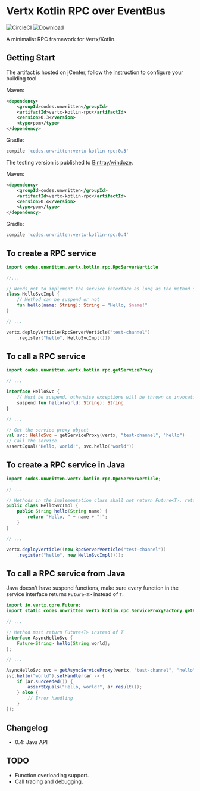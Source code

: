 Vertx Kotlin RPC over EventBus
==============================
[![CircleCI](https://circleci.com/gh/windoze/vertx-kotlin-rpc.svg?style=svg)](https://circleci.com/gh/windoze/vertx-kotlin-rpc)
[ ![Download](https://api.bintray.com/packages/windoze/maven/vertx-kotlin-rpc/images/download.svg) ](https://bintray.com/windoze/maven/vertx-kotlin-rpc/_latestVersion)

A minimalist RPC framework for Vertx/Kotlin.

Getting Start
-------------

The artifact is hosted on jCenter, follow the [instruction](https://bintray.com/beta/#/bintray/jcenter)
to configure your building tool.

Maven:
```xml
<dependency>
    <groupId>codes.unwritten</groupId>
    <artifactId>vertx-kotlin-rpc</artifactId>
    <version>0.3</version>
    <type>pom</type>
</dependency>
```

Gradle:
```Groovy
compile 'codes.unwritten:vertx-kotlin-rpc:0.3'
```

The testing version is published to [Bintray/windoze](https://bintray.com/beta/#/windoze/maven/vertx-kotlin-rpc).

Maven:
```xml
<dependency>
    <groupId>codes.unwritten</groupId>
    <artifactId>vertx-kotlin-rpc</artifactId>
    <version>0.4</version>
    <type>pom</type>
</dependency>
```

Gradle:
```Groovy
compile 'codes.unwritten:vertx-kotlin-rpc:0.4'
```

To create a RPC service
-----------------------

```kotlin
import codes.unwritten.vertx.kotlin.rpc.RpcServerVerticle

//...

// Needs not to implement the service interface as long as the method signature matches
class HelloSvcImpl {
    // Method can be suspend or not
    fun hello(name: String): String = "Hello, $name!"
}

// ...

vertx.deployVerticle(RpcServerVerticle("test-channel")
    .register("hello", HelloSvcImpl()))
```


To call a RPC service
---------------------
```kotlin
import codes.unwritten.vertx.kotlin.rpc.getServiceProxy

// ...

interface HelloSvc {
    // Must be suspend, otherwise exceptions will be thrown on invocation.
    suspend fun hello(world: String): String
}

// ...

// Get the service proxy object
val svc: HelloSvc = getServiceProxy(vertx, "test-channel", "hello")
// Call the service
assertEqual("Hello, world!", svc.hello("world"))
```

To create a RPC service in Java
-------------------------------
```java
import codes.unwritten.vertx.kotlin.rpc.RpcServerVerticle;

// ...

// Methods in the implementation class shall not return Future<T>, return T directly.
public class HelloSvcImpl {
    public String hello(String name) {
        return "Hello, " + name + "!";
    }
}

// ...

vertx.deployVerticle((new RpcServerVerticle("test-channel"))
    .register("hello", new HelloSvcImpl()));
```

To call a RPC service from Java
-------------------------------
Java doesn't have suspend functions, make sure every function in the service
interface returns `Future<T>` instead of `T`.
```Java
import io.vertx.core.Future;
import static codes.unwritten.vertx.kotlin.rpc.ServiceProxyFactory.getAsyncServiceProxy;

// ...

// Method must return Future<T> instead of T
interface AsyncHelloSvc {
    Future<String> hello(String world);
};

// ...

AsyncHelloSvc svc = getAsyncServiceProxy(vertx, "test-channel", "hello", AsyncHelloSvc.class);
svc.hello("world").setHandler(ar -> {
    if (ar.succeeded()) {
        assertEquals("Hello, world!", ar.result());
    } else {
        // Error handling
    }
});

```


Changelog
---------
* 0.4: Java API

TODO
----

* Function overloading support.
* Call tracing and debugging.